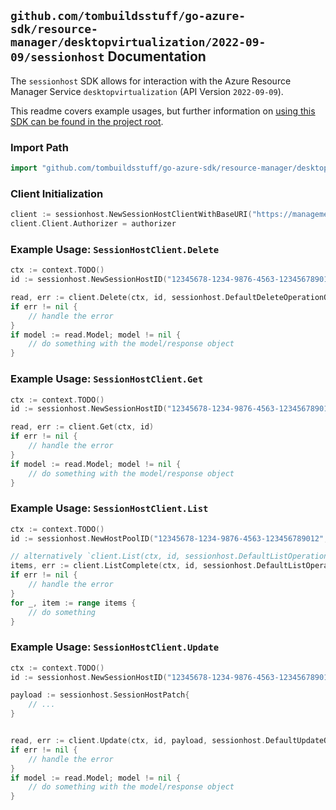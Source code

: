 
## `github.com/tombuildsstuff/go-azure-sdk/resource-manager/desktopvirtualization/2022-09-09/sessionhost` Documentation

The `sessionhost` SDK allows for interaction with the Azure Resource Manager Service `desktopvirtualization` (API Version `2022-09-09`).

This readme covers example usages, but further information on [using this SDK can be found in the project root](https://github.com/tombuildsstuff/go-azure-sdk/tree/main/docs).

### Import Path

```go
import "github.com/tombuildsstuff/go-azure-sdk/resource-manager/desktopvirtualization/2022-09-09/sessionhost"
```


### Client Initialization

```go
client := sessionhost.NewSessionHostClientWithBaseURI("https://management.azure.com")
client.Client.Authorizer = authorizer
```


### Example Usage: `SessionHostClient.Delete`

```go
ctx := context.TODO()
id := sessionhost.NewSessionHostID("12345678-1234-9876-4563-123456789012", "example-resource-group", "hostPoolValue", "sessionHostValue")

read, err := client.Delete(ctx, id, sessionhost.DefaultDeleteOperationOptions())
if err != nil {
	// handle the error
}
if model := read.Model; model != nil {
	// do something with the model/response object
}
```


### Example Usage: `SessionHostClient.Get`

```go
ctx := context.TODO()
id := sessionhost.NewSessionHostID("12345678-1234-9876-4563-123456789012", "example-resource-group", "hostPoolValue", "sessionHostValue")

read, err := client.Get(ctx, id)
if err != nil {
	// handle the error
}
if model := read.Model; model != nil {
	// do something with the model/response object
}
```


### Example Usage: `SessionHostClient.List`

```go
ctx := context.TODO()
id := sessionhost.NewHostPoolID("12345678-1234-9876-4563-123456789012", "example-resource-group", "hostPoolValue")

// alternatively `client.List(ctx, id, sessionhost.DefaultListOperationOptions())` can be used to do batched pagination
items, err := client.ListComplete(ctx, id, sessionhost.DefaultListOperationOptions())
if err != nil {
	// handle the error
}
for _, item := range items {
	// do something
}
```


### Example Usage: `SessionHostClient.Update`

```go
ctx := context.TODO()
id := sessionhost.NewSessionHostID("12345678-1234-9876-4563-123456789012", "example-resource-group", "hostPoolValue", "sessionHostValue")

payload := sessionhost.SessionHostPatch{
	// ...
}


read, err := client.Update(ctx, id, payload, sessionhost.DefaultUpdateOperationOptions())
if err != nil {
	// handle the error
}
if model := read.Model; model != nil {
	// do something with the model/response object
}
```
